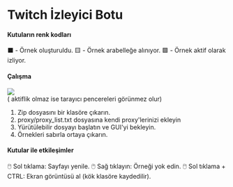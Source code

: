 # Twitch İzleyici Botu

#### Kutuların renk kodları

⬛ - Örnek oluşturuldu.    🟨 - Örnek arabelleğe alınıyor.    🟩 - Örnek aktif olarak izliyor.
 
#### Çalışma
![](docs/instances_spawning.gif)  
(  aktiflik olmaz ise tarayıcı pencereleri görünmez olur)

1. Zip dosyasını bir klasöre çıkarın.
2. proxy/proxy_list.txt dosyasına kendi proxy'lerinizi ekleyin
3. Yürütülebilir dosyayı başlatın ve GUI'yi bekleyin.
4. Örnekleri sabırla ortaya çıkarın.

#### Kutular ile etkileşimler
🖱️ Sol tıklama: Sayfayı yenile.
🖱️ Sağ tıklayın: Örneği yok edin.
🖱️ Sol tıklama + CTRL: Ekran görüntüsü al (kök klasöre kaydedilir).




